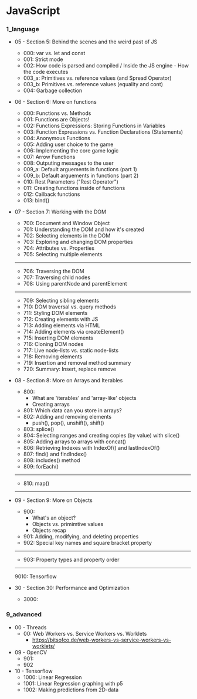 # JavaScript

### 1_language
* 05 - Section 5: Behind the scenes and the weird past of JS
    * 000: var vs. let and const
    * 001: Strict mode
    * 002: How code is parsed and compiled / Inside the JS engine - How the code executes
    * 003_a: Primitives vs. reference values (and Spread Operator)
    * 003_b: Primitives vs. reference values (equality and cont)
    * 004: Garbage collection

* 06 - Section 6: More on functions
    * 000: Functions vs. Methods
    * 001: Functions are Objects!
    * 002: Functions Expressions: Storing Functions in Variables
    * 003: Function Expressions vs. Function Declarations (Statements)
    * 004: Anonymous Functions
    * 005: Adding user choice to the game
    * 006: Implementing the core game logic
    * 007: Arrow Functions
    * 008: Outputing messages to the user
    * 009_a: Default arguements in functions (part 1)
    * 009_b: Default arguements in functions (part 2)
    * 010: Rest Parameters ("Rest Operator")
    * 011: Creating functions inside of functions
    * 012: Callback functions
    * 013: bind()

* 07 - Section 7: Working with the DOM
    * 700: Document and Window Object
    * 701: Understanding the DOM and how it's created
    * 702: Selecting elements in the DOM
    * 703: Exploring and changing DOM properties
    * 704: Attributes vs. Properties
    * 705: Selecting multiple elements

    *********************************
    * 706: Traversing the DOM
    * 707: Traversing child nodes
    * 708: Using parentNode and parentElement
    *********************************

    
    
    * 709: Selecting sibling elements
    * 710: DOM traversal vs. query methods
    * 711: Styling DOM elements
    * 712: Creating elements with JS
    * 713: Adding elements via HTML
    * 714: Adding elements via createElement()
    * 715: Inserting DOM elements
    * 716: Cloning DOM nodes
    * 717: Live node-lists vs. static node-lists
    * 718: Removing elements
    * 719: Insertion and removal method summary
    * 720: Summary: Insert, replace remove

* 08 - Section 8: More on Arrays and Iterables
    * 800: 
        * What are 'iterables' and 'array-like' objects
        * Creating arrays
    * 801: Which data can you store in arrays?
    * 802: Adding and removing elements
        * push(), pop(), unshift(), shift()
    * 803: splice()
    * 804: Selecting ranges and creating copies (by value) with slice()
    * 805: Adding arrays to arrays with concat()
    * 806: Retrieving Indexes with IndexOf() and lastIndexOf()
    * 807: find() and findIndex()
    * 808: includes() method
    * 809: forEach()

    *********************************        
    * 810: map()
    *********************************

    


* 09 - Section 9: More on Objects
    * 900:
        * What's an object?
        * Objects vs. primimtive values
        * Objects recap
    * 901: Adding, modifying, and deleting properties
    * 902: Special key names and square bracket property

    *********************************
    * 903: Property types and property order
    *********************************

    9010: Tensorflow


* 30 - Section 30: Performance and Optimization
    * 3000: 

### 9_advanced
* 00 - Threads
    * 00: Web Workers vs. Service Workers vs. Worklets
        * https://bitsofco.de/web-workers-vs-service-workers-vs-worklets/
* 09 - OpenCV
    * 901: 
    * 902
* 10 - Tensorflow
    * 1000: Linear Regression
    * 1001: Linear Regression graphing with p5
    * 1002: Making predictions from 2D-data